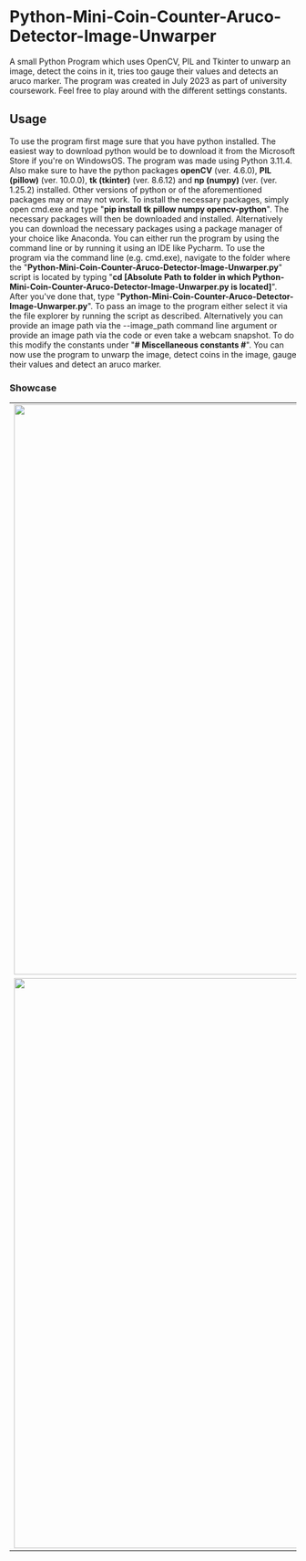 # Python-Mini-Coin-Counter-Aruco-Detector-Image-Unwarper
A small Python Program which uses OpenCV, PIL and Tkinter to unwarp an image, detect the coins in it, tries too gauge their values and detects an aruco marker. The program was created in July 2023 as part of university coursework. Feel free to play around with the different settings constants.

## Usage
To use the program first mage sure that you have python installed. The easiest way to download python would be to download it from the Microsoft Store if you're on WindowsOS. The program was made
using Python 3.11.4. Also make sure to have the python packages **openCV** (ver. 4.6.0), **PIL (pillow)** (ver. 10.0.0), **tk (tkinter)** (ver. 8.6.12) and **np (numpy)** (ver. (ver. 1.25.2) installed. Other versions of python or of the aforementioned packages may or may not work.
To install the necessary packages, simply open cmd.exe and type "**pip install tk pillow numpy opencv-python**". The necessary packages will then be downloaded and installed. Alternatively you can download the necessary packages using a package manager of your choice like Anaconda.
You can either run the program by using the command line or by running it using an IDE like Pycharm. To use the program via the command line (e.g. cmd.exe), navigate to the 
folder where the "**Python-Mini-Coin-Counter-Aruco-Detector-Image-Unwarper.py**" script is located by typing "**cd [Absolute Path to folder in which Python-Mini-Coin-Counter-Aruco-Detector-Image-Unwarper.py is located]**". 
After you've done that, type "**Python-Mini-Coin-Counter-Aruco-Detector-Image-Unwarper.py**". To pass an image to the program either select it via the file explorer by running the script as described. Alternatively you can provide an image path via the --image_path command line argument or provide an image path via the code or even take a webcam snapshot. To do this modify the constants under "**# Miscellaneous constants #**". You can now use the program to unwarp the image, detect coins in the image, gauge their values and detect an aruco marker.

### Showcase

<table>
  <tr>
    <td><kbd> <img src="Python-Mini-Canvas-Drawing-App Showcase 1.png" width="1000" /> </kbd></td>
  </tr>
    <tr>
    <td><kbd> <img src="Python-Mini-Canvas-Drawing-App Showcase 2.png" width="1000" /> </kbd></td>
  </tr>
</table>

